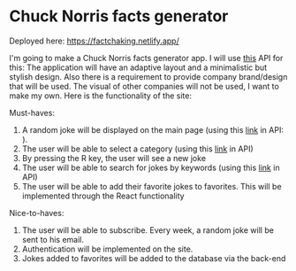 # Chuck Norris facts generator

Deployed here: https://factchaking.netlify.app/

I'm going to make a Chuck Norris facts generator app.  I will use [this](https://api.chucknorris.io/) API for this:
The application will have an adaptive layout and a minimalistic but stylish design.
Also there is a requirement to provide company brand/design that will be used. The visual of other companies will not be used, I want to make my own.
Here is the functionality of the site:

Must-haves:
1. A random joke will be displayed on the main page (using this [link](https://api.chucknorris.io/jokes/random) in API: ).
2. The user will be able to select a category (using this [link](https://api.chucknorris.io/jokes/random?category={category}) in API)
3. By pressing the R key, the user will see a new joke
4. The user will be able to search for jokes by keywords (using this [link](https://api.chucknorris.io/jokes/search?query={query}) in API)
5. The user will be able to add their favorite jokes to favorites. This will be implemented through the React functionality

Nice-to-haves:
1. The user will be able to subscribe. Every week, a random joke will be sent to his email.
2. Authentication will be implemented on the site.
3. Jokes added to favorites will be added to the database via the back-end
